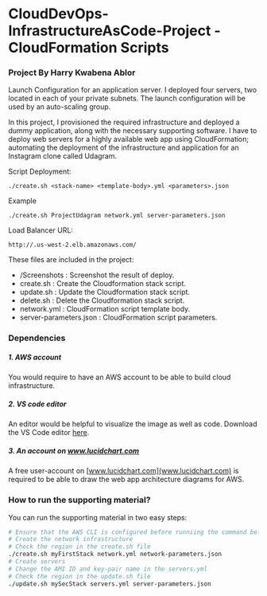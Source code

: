 # CloudDevOps-InfrastructureAsCode-Project - CloudFormation Scripts
### Project By Harry Kwabena Ablor
Launch Configuration for an application server. I deployed four servers, two located in each of your private subnets. The launch configuration will be used by an auto-scaling group.

In this project, I provisioned the required infrastructure and deployed a dummy application, along with the necessary supporting software.
I have to deploy web servers for a highly available web app using CloudFormation; automating the deployment of the infrastructure and application for an Instagram clone called Udagram.


Script Deployment:

`./create.sh <stack-name> <template-body>.yml <parameters>.json` 

Example

`./create.sh ProjectUdagram network.yml server-parameters.json` 

Load Balancer URL:

`http://.us-west-2.elb.amazonaws.com/` 


These files are included in the project:
* /Screenshots : Screenshot the result of deploy. 
* create.sh : Create the Cloudformation stack script. 
* update.sh : Update the Cloudformation stack script.
* delete.sh : Delete the Cloudformation stack script.
* network.yml : CloudFormation script template body.
* server-parameters.json : CloudFormation script parameters.



### Dependencies
##### 1. AWS account
You would require to have an AWS account to be able to build cloud infrastructure.

##### 2. VS code editor
An editor would be helpful to visualize the image as well as code. Download the VS Code editor [here](https://code.visualstudio.com/download).

##### 3. An account on www.lucidchart.com
A free user-account on [www.lucidchart.com](www.lucidchart.com) is required to be able to draw the web app architecture diagrams for AWS.


### How to run the supporting material?
You can run the supporting material in two easy steps:
```bash
# Ensure that the AWS CLI is configured before runniing the command below
# Create the network infrastructure
# Check the region in the create.sh file
./create.sh myFirstStack network.yml network-parameters.json
# Create servers
# Change the AMI ID and key-pair name in the servers.yml
# Check the region in the update.sh file
./update.sh mySecStack servers.yml server-parameters.json
```

